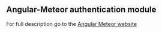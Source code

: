 ## Angular-Meteor authentication module

For full description go to the [Angular Meteor website](http://www.angular-meteor.com/)